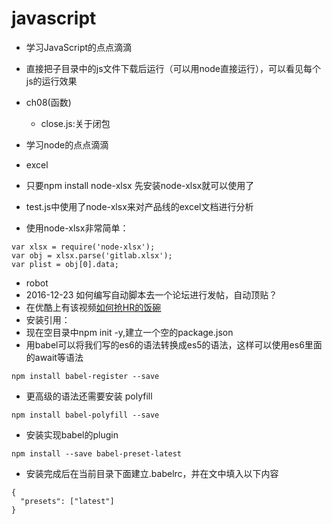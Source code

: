 # javascript
- 学习JavaScript的点点滴滴
 - 直接把子目录中的js文件下载后运行（可以用node直接运行），可以看见每个js的运行效果
 - ch08(函数)
   - close.js:关于闭包

- 学习node的点点滴滴
 - excel
  - 只要npm install node-xlsx 先安装node-xlsx就可以使用了
  - test.js中使用了node-xlsx来对产品线的excel文档进行分析
  - 使用node-xlsx非常简单：
  ```
var xlsx = require('node-xlsx');
var obj = xlsx.parse('gitlab.xlsx');
var plist = obj[0].data;
```
 - robot 
  - 2016-12-23 如何编写自动脚本去一个论坛进行发帖，自动顶贴？
  - 在优酷上有该视频[如何抢HR的饭碗](http://v.youku.com/v_show/id_XMTg2MzIxMzA1Mg==.html?from=s1.8-1-1.2&spm=a2h0k.8191407.0.0)
  - 安装引用：
   - 现在空目录中npm init -y,建立一个空的package.json
   - 用babel可以将我们写的es6的语法转换成es5的语法，这样可以使用es6里面的await等语法
```
npm install babel-register --save
```
   - 更高级的语法还需要安装 polyfill
```
npm install babel-polyfill --save
```
   - 安装实现babel的plugin
```
npm install --save babel-preset-latest
```
   - 安装完成后在当前目录下面建立.babelrc，并在文中填入以下内容
```
{
  "presets": ["latest"]
}
```
